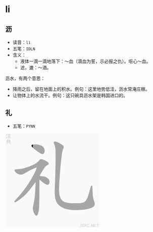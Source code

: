 # li

## 沥

- 读音：`lì`
- 五笔：`IDLN`
- 含义：
  - 液体一滴一滴地落下：～血（滴血为誓，示必报之仇）。呕心～血。
  - 滤，漉：～酒。

沥水，有两个意思：

- 降雨之后，留在地面上的积水。例句：这里地势低洼，沥水常淹庄稼。
- 让物体上的水流干。例句：这只碗具沥水架是韩国进口的。

## 礼

- 五笔：`PYNN`

![礼](../images/793C.gif)
